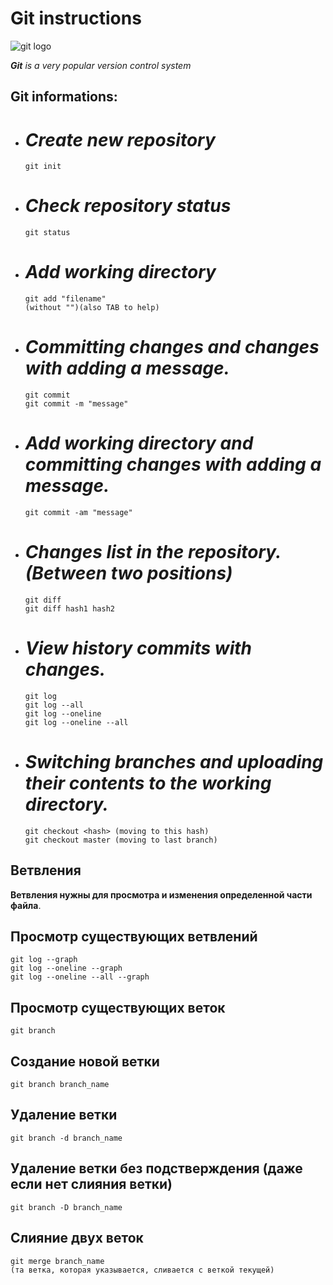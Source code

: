 # **Git instructions**

![git logo](git.jpg)

***Git** is a very popular version control system*

## Git informations:

* # *Create new repository*

      git init

* # *Check repository status*

      git status

* # *Add working directory*

      git add "filename"   
      (without "")(also TAB to help)

* # *Committing changes and changes with adding a message.*


      git commit 
      git commit -m "message"

* # *Add working directory and committing changes with adding a message.*

      git commit -am "message"

* # *Changes list in the repository.(Between two positions)*

      git diff
      git diff hash1 hash2

* # *View history commits with changes.*
      git log
      git log --all
      git log --oneline
      git log --oneline --all

* # *Switching branches and uploading their contents to the working directory.*

      git checkout <hash> (moving to this hash)
      git checkout master (moving to last branch)

## Ветвления
**Ветвления нужны для просмотра и изменения определенной части файла**.

## Просмотр существующих ветвлений
    git log --graph
    git log --oneline --graph
    git log --oneline --all --graph

## Просмотр существующих веток

    git branch

## Создание новой ветки

    git branch branch_name

## Удаление ветки

    git branch -d branch_name

## Удаление ветки без подстверждения (даже если нет слияния ветки)

    git branch -D branch_name

## Cлияние двух веток

    git merge branch_name
    (та ветка, которая указывается, сливается с веткой текущей)
